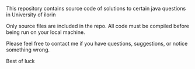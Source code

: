 This repository contains source code of solutions to certain java questions in University of ilorin

Only source files are included in the repo. All code must be compiled before being run on your local machine.

Please feel free to contact me if you have questions, suggestions, or notice something wrong.

Best of luck